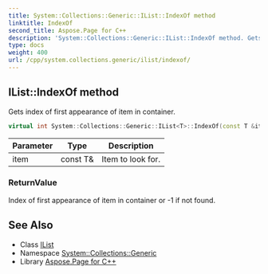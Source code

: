 ```yaml
---
title: System::Collections::Generic::IList::IndexOf method
linktitle: IndexOf
second_title: Aspose.Page for C++
description: 'System::Collections::Generic::IList::IndexOf method. Gets index of first appearance of item in container in C++.'
type: docs
weight: 400
url: /cpp/system.collections.generic/ilist/indexof/
---
```

## IList::IndexOf method


Gets index of first appearance of item in container.

```cpp
virtual int System::Collections::Generic::IList<T>::IndexOf(const T &item) const =0
```


| Parameter | Type | Description |
| --- | --- | --- |
| item | const T\& | Item to look for. |

### ReturnValue

Index of first appearance of item in container or -1 if not found.

## See Also

* Class [IList](../)
* Namespace [System::Collections::Generic](../../)
* Library [Aspose.Page for C++](../../../)
